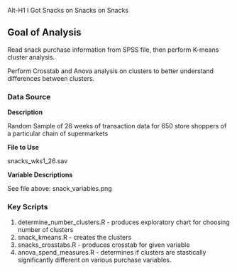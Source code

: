 Alt-H1 I Got Snacks on Snacks on Snacks

## Goal of Analysis

Read snack purchase information from SPSS file, then perform K-means cluster analysis.

Perform Crosstab and Anova analysis on clusters to better understand differences between clusters.


### Data Source

**Description**

Random Sample of 26 weeks of transaction data for 650 store shoppers of a particular chain of supermarkets

**File to Use**

snacks_wks1_26.sav

**Variable Descriptions**

See file above: snack_variables.png

### Key Scripts

1. determine_number_clusters.R - produces exploratory chart for choosing number of clusters
2. snack_kmeans.R - creates the clusters
3. snacks_crosstabs.R - produces crosstab for given variable
4. anova_spend_measures.R - determines if clusters are stastically significantly different on various purchase variables.
